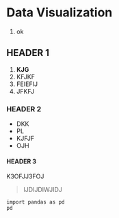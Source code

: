 # Data Visualization

1. ok

## HEADER 1

1. **KJG**
2. KFJKF
3. FEIEFIJ
4. JFKFJ

### HEADER 2

* DKK
* PL
* KJFJF
* OJH

#### HEADER 3
K3OFJJ3FOJ
> IJDIJDIWJIDJ

```
import pandas as pd
pd
```
